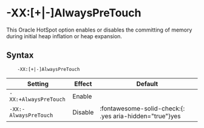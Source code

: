 <!--
* Copyright (c) 2017, 2024 IBM Corp. and others
*
* This program and the accompanying materials are made
* available under the terms of the Eclipse Public License 2.0
* which accompanies this distribution and is available at
* https://www.eclipse.org/legal/epl-2.0/ or the Apache
* License, Version 2.0 which accompanies this distribution and
* is available at https://www.apache.org/licenses/LICENSE-2.0.
*
* This Source Code may also be made available under the
* following Secondary Licenses when the conditions for such
* availability set forth in the Eclipse Public License, v. 2.0
* are satisfied: GNU General Public License, version 2 with
* the GNU Classpath Exception [1] and GNU General Public
* License, version 2 with the OpenJDK Assembly Exception [2].
*
* [1] https://www.gnu.org/software/classpath/license.html
* [2] https://openjdk.org/legal/assembly-exception.html
*
* SPDX-License-Identifier: EPL-2.0 OR Apache-2.0 OR GPL-2.0-only WITH Classpath-exception-2.0 OR GPL-2.0-only WITH OpenJDK-assembly-exception-1.0
-->

# -XX:\[+|-\]AlwaysPreTouch

This Oracle HotSpot option enables or disables the committing of memory during initial heap inflation or heap expansion.

## Syntax

        -XX:[+|-]AlwaysPreTouch

| Setting                  | Effect | Default                                                          |
|--------------------------|--------|------------------------------------------------------------------|
|`-XX:+AlwaysPreTouch`     | Enable |                                                                  |
|`-XX:-AlwaysPreTouch`     | Disable| :fontawesome-solid-check:{: .yes aria-hidden="true"}<span class="sr-only">yes</span> |

<!-- ==== END OF TOPIC ==== xxalwayspretouch.md ==== -->
